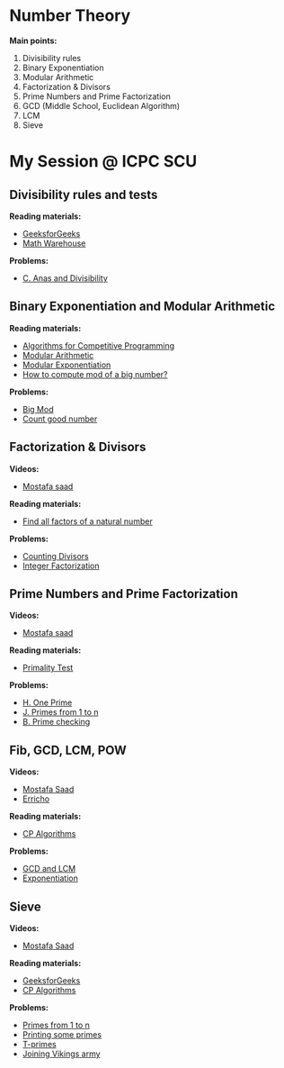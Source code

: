 ﻿# Number Theory

**Main points:**

 1. Divisibility rules
 2. Binary Exponentiation
 3. Modular Arithmetic
 4. Factorization & Divisors
 5. Prime Numbers and Prime Factorization
 6. GCD (Middle School, Euclidean Algorithm)
 7. LCM
 8. Sieve

# My Session @ ICPC SCU 

## **Divisibility rules and tests**
**Reading materials:**
 - [GeeksforGeeks](https://www.geeksforgeeks.org/divisibility-rules/)
 - [Math Warehouse](https://www.mathwarehouse.com/arithmetic/numbers/divisibility-rules-and-tests.php)

**Problems:**

 - [C. Anas and Divisibility](C.%20Anas%20and%20Divisibility)

## Binary Exponentiation and Modular Arithmetic
**Reading materials:**

 - [Algorithms for Competitive Programming](https://cp-algorithms.com/algebra/binary-exp.html)
 - [Modular Arithmetic](https://www.geeksforgeeks.org/modular-arithmetic/)
 - [Modular Exponentiation](https://www.geeksforgeeks.org/modular-exponentiation-power-in-modular-arithmetic/)
 - [How to compute mod of a big number?](https://www.geeksforgeeks.org/how-to-compute-mod-of-a-big-number/)
 
**Problems:**

 - [Big Mod](https://onlinejudge.org/index.php?option=com_onlinejudge&Itemid=8&category=24&page=show_problem&problem=310)
 - [Count good number](https://leetcode.com/problems/count-good-numbers/)

## Factorization & Divisors
**Videos:**
 - [Mostafa saad](https://www.youtube.com/watch?v=-5ApOQDhBtU&list=PLPt2dINI2MIY7l5zyFd1W28rei3b-AXaJ&index=6)

**Reading materials:**
 - [Find all factors of a natural number](https://www.geeksforgeeks.org/find-divisors-natural-number-set-1/)
 
**Problems:**
 - [Counting Divisors](https://cses.fi/problemset/task/1713)
 - [Integer Factorization](https://www.spoj.com/problems/FACT0/)
## Prime Numbers and Prime Factorization
**Videos:**
 - [Mostafa saad](https://www.youtube.com/watch?v=VZBfW08ECgA&list=PLPt2dINI2MIY7l5zyFd1W28rei3b-AXaJ&index=5)

**Reading materials:**
 - [Primality Test](https://www.geeksforgeeks.org/primality-test-set-1-introduction-and-school-method/)

 **Problems:**
 - [H. One Prime](https://codeforces.com/group/MWSDmqGsZm/contest/219432/problem/H)
 - [J. Primes from 1 to n](https://codeforces.com/group/MWSDmqGsZm/contest/219432/problem/J)
 - [B. Prime checking](https://codeforces.com/group/MWSDmqGsZm/contest/223338/problem/B)

## Fib, GCD, LCM, POW

 **Videos:**
 - [Mostafa Saad](https://www.youtube.com/watch?v=YklnFXpq0ZE&list=PLPt2dINI2MIY7l5zyFd1W28rei3b-AXaJ&index=7)
 - [Erricho](https://www.youtube.com/watch?v=L-Wzglnm4dM&t=2s)

**Reading materials:**
 - [CP Algorithms](https://cp-algorithms.com/algebra/euclid-algorithm.html)
 
**Problems:**
 - [GCD and LCM](https://www.codechef.com/problems/FLOW016)
 - [Exponentiation](https://cses.fi/problemset/task/1095)

## Sieve

 **Videos:**
 - [Mostafa Saad](https://www.youtube.com/watch?v=VZBfW08ECgA&list=PLPt2dINI2MIY7l5zyFd1W28rei3b-AXaJ&index=4)

**Reading materials:**
 - [GeeksforGeeks](https://www.geeksforgeeks.org/sieve-of-eratosthenes/)
 - [CP Algorithms](https://cp-algorithms.com/algebra/sieve-of-eratosthenes.html)

**Problems:**
 - [Primes from 1 to n](https://codeforces.com/group/MWSDmqGsZm/contest/219432/problem/J)
 - [Printing some primes](https://www.spoj.com/problems/TDPRIMES/)
 - [T-primes](https://codeforces.com/contest/230/problem/B)
 - [Joining Vikings army](https://codeforces.com/group/zUe4LCY7ca/contest/401615/problem/C)

